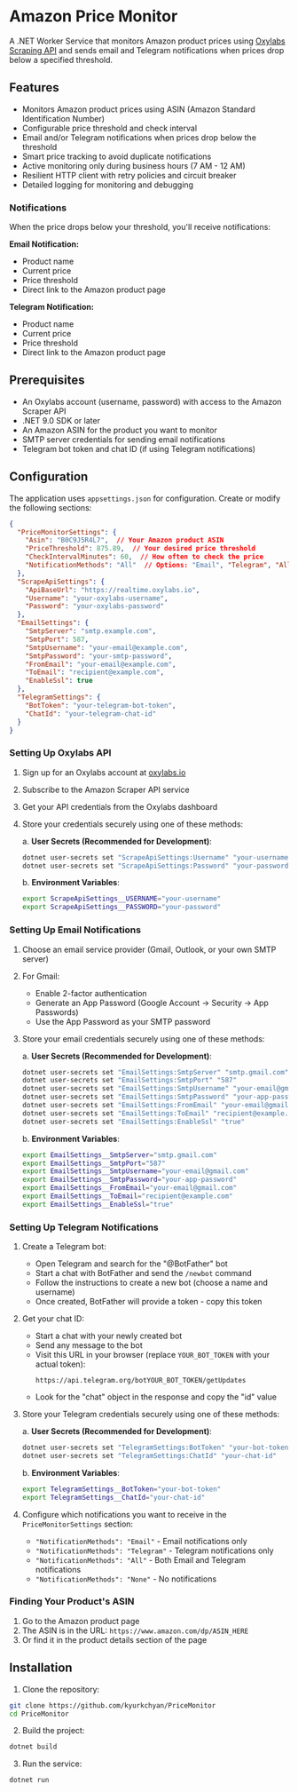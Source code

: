 # Amazon Price Monitor

A .NET Worker Service that monitors Amazon product prices
using [Oxylabs Scraping API](https://oxylabs.io/pages/amazon-scraper-api) and sends email and Telegram notifications
when prices drop below a specified threshold.

## Features

- Monitors Amazon product prices using ASIN (Amazon Standard Identification Number)
- Configurable price threshold and check interval
- Email and/or Telegram notifications when prices drop below the threshold
- Smart price tracking to avoid duplicate notifications
- Active monitoring only during business hours (7 AM - 12 AM)
- Resilient HTTP client with retry policies and circuit breaker
- Detailed logging for monitoring and debugging

### Notifications

When the price drops below your threshold, you'll receive notifications:

**Email Notification:**

- Product name
- Current price
- Price threshold
- Direct link to the Amazon product page

**Telegram Notification:**

- Product name
- Current price
- Price threshold
- Direct link to the Amazon product page

## Prerequisites

- An Oxylabs account (username, password) with access to the Amazon Scraper API
- .NET 9.0 SDK or later
- An Amazon ASIN for the product you want to monitor
- SMTP server credentials for sending email notifications
- Telegram bot token and chat ID (if using Telegram notifications)

## Configuration

The application uses `appsettings.json` for configuration. Create or modify the following sections:

```json
{
  "PriceMonitorSettings": {
    "Asin": "B0C9J5R4L7",  // Your Amazon product ASIN
    "PriceThreshold": 875.89,  // Your desired price threshold
    "CheckIntervalMinutes": 60,  // How often to check the price
    "NotificationMethods": "All"  // Options: "Email", "Telegram", "All", "None"
  },
  "ScrapeApiSettings": {
    "ApiBaseUrl": "https://realtime.oxylabs.io",
    "Username": "your-oxylabs-username",
    "Password": "your-oxylabs-password"
  },
  "EmailSettings": {
    "SmtpServer": "smtp.example.com",
    "SmtpPort": 587,
    "SmtpUsername": "your-email@example.com",
    "SmtpPassword": "your-smtp-password",
    "FromEmail": "your-email@example.com",
    "ToEmail": "recipient@example.com",
    "EnableSsl": true
  },
  "TelegramSettings": {
    "BotToken": "your-telegram-bot-token",
    "ChatId": "your-telegram-chat-id"
  }
}
```

### Setting Up Oxylabs API

1. Sign up for an Oxylabs account at [oxylabs.io](https://oxylabs.io)
2. Subscribe to the Amazon Scraper API service
3. Get your API credentials from the Oxylabs dashboard
4. Store your credentials securely using one of these methods:

   a. **User Secrets (Recommended for Development)**:
   ```bash
   dotnet user-secrets set "ScrapeApiSettings:Username" "your-username"
   dotnet user-secrets set "ScrapeApiSettings:Password" "your-password"
   ```

   b. **Environment Variables**:
   ```bash
   export ScrapeApiSettings__USERNAME="your-username"
   export ScrapeApiSettings__PASSWORD="your-password"
   ```

### Setting Up Email Notifications

1. Choose an email service provider (Gmail, Outlook, or your own SMTP server)
2. For Gmail:
    - Enable 2-factor authentication
    - Generate an App Password (Google Account → Security → App Passwords)
    - Use the App Password as your SMTP password

3. Store your email credentials securely using one of these methods:

   a. **User Secrets (Recommended for Development)**:
   ```bash
   dotnet user-secrets set "EmailSettings:SmtpServer" "smtp.gmail.com"
   dotnet user-secrets set "EmailSettings:SmtpPort" "587"
   dotnet user-secrets set "EmailSettings:SmtpUsername" "your-email@gmail.com"
   dotnet user-secrets set "EmailSettings:SmtpPassword" "your-app-password"
   dotnet user-secrets set "EmailSettings:FromEmail" "your-email@gmail.com"
   dotnet user-secrets set "EmailSettings:ToEmail" "recipient@example.com"
   dotnet user-secrets set "EmailSettings:EnableSsl" "true"
   ```

   b. **Environment Variables**:
   ```bash
   export EmailSettings__SmtpServer="smtp.gmail.com"
   export EmailSettings__SmtpPort="587"
   export EmailSettings__SmtpUsername="your-email@gmail.com"
   export EmailSettings__SmtpPassword="your-app-password"
   export EmailSettings__FromEmail="your-email@gmail.com"
   export EmailSettings__ToEmail="recipient@example.com"
   export EmailSettings__EnableSsl="true"
   ```

### Setting Up Telegram Notifications

1. Create a Telegram bot:
    - Open Telegram and search for the "@BotFather" bot
    - Start a chat with BotFather and send the `/newbot` command
    - Follow the instructions to create a new bot (choose a name and username)
    - Once created, BotFather will provide a token - copy this token

2. Get your chat ID:
    - Start a chat with your newly created bot
    - Send any message to the bot
    - Visit this URL in your browser (replace `YOUR_BOT_TOKEN` with your actual token):
      ```
      https://api.telegram.org/botYOUR_BOT_TOKEN/getUpdates
      ```
    - Look for the "chat" object in the response and copy the "id" value

3. Store your Telegram credentials securely using one of these methods:

   a. **User Secrets (Recommended for Development)**:
   ```bash
   dotnet user-secrets set "TelegramSettings:BotToken" "your-bot-token"
   dotnet user-secrets set "TelegramSettings:ChatId" "your-chat-id"
   ```

   b. **Environment Variables**:
   ```bash
   export TelegramSettings__BotToken="your-bot-token"
   export TelegramSettings__ChatId="your-chat-id"
   ```

4. Configure which notifications you want to receive in the `PriceMonitorSettings` section:
    - `"NotificationMethods": "Email"` - Email notifications only
    - `"NotificationMethods": "Telegram"` - Telegram notifications only
    - `"NotificationMethods": "All"` - Both Email and Telegram notifications
    - `"NotificationMethods": "None"` - No notifications

### Finding Your Product's ASIN

1. Go to the Amazon product page
2. The ASIN is in the URL: `https://www.amazon.com/dp/ASIN_HERE`
3. Or find it in the product details section of the page

## Installation

1. Clone the repository:

```bash
git clone https://github.com/kyurkchyan/PriceMonitor
cd PriceMonitor
```

2. Build the project:

```bash
dotnet build
```

3. Run the service:

```bash
dotnet run
```